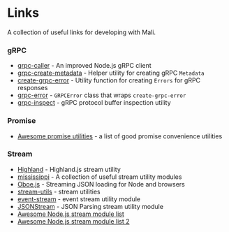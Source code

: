 # Links

A collection of useful links for developing with Mali.

### gRPC

* [grpc-caller](https://github.com/bojand/grpc-caller) - An improved Node.js gRPC client
* [grpc-create-metadata](https://github.com/bojand/grpc-create-metadata) - Helper utility for creating gRPC `Metadata`
* [create-grpc-error](https://github.com/bojand/create-grpc-error) - Utility function for creating `Errors` for gRPC responses
* [grpc-error](https://github.com/bojand/grpc-error) - `GRPCError` class that wraps `create-grpc-error`
* [grpc-inspect](https://github.com/bojand/grpc-inspect) - gRPC protocol buffer inspection utility

### Promise

* [Awesome promise utilities](https://github.com/wbinnssmith/awesome-promises#convenience-utilities) - a list of good promise convenience utilities

### Stream

* [Highland](http://highlandjs.org) - Highland.js stream utility
* [mississippi](https://github.com/maxogden/mississippi) - A collection of useful stream utility modules
* [Oboe.js](http://oboejs.com) - Streaming JSON loading for Node and browsers
* [stream-utils](https://github.com/stream-utils) - stream utilities
* [event-stream](https://github.com/dominictarr/event-stream) - event stream utility module
* [JSONStream](https://github.com/dominictarr/JSONStream) - JSON Parsing stream utility module
* [Awesome Node.js stream module list](https://github.com/sindresorhus/awesome-nodejs#streams)
* [Awesome Node.js stream module list 2](https://github.com/thejmazz/awesome-nodejs-streams)
